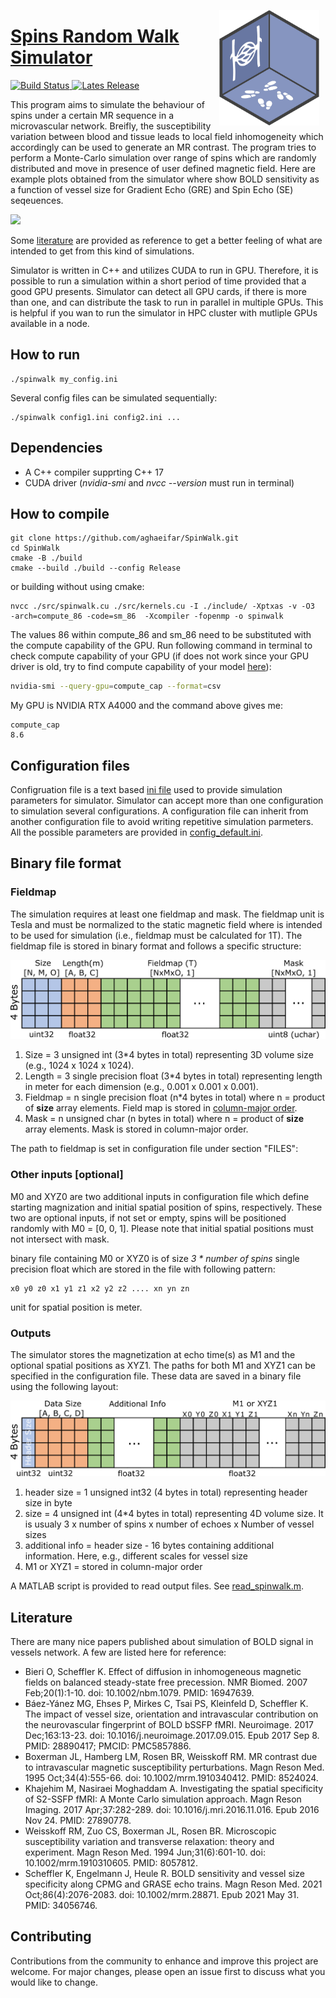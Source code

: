 <a href={[https://github.com/Ehyaei/Open-Academic-Graph](https://github.com/aghaeifar/SpinWalk/)}><img src="doc/img/logo.png" alt="SpinWalk Logo" align="right" width="160" style="padding: 0 10px; float: right;"/>

# Spins Random Walk Simulator
![Build Status](https://github.com/aghaeifar/SpinWalk/workflows/CMake/badge.svg)
[![Lates Release](https://img.shields.io/github/v/release/aghaeifar/SpinWalk)](https://github.com/aghaeifar/SpinWalk/releases)

This program aims to simulate the behaviour of spins under a certain MR sequence in a microvascular network. Breifly, the susceptibility variation between blood and tissue leads to local field inhomogeneity which accordingly can be used to generate an MR contrast. The program tries to perform a Monte-Carlo simulation over range of spins which are randomly distributed and move in presence of user defined magnetic field. Here are example plots obtained from the simulator where show BOLD sensitivity as a function of vessel size for Gradient Echo (GRE) and Spin Echo (SE) seqeuences.

![](./doc/img/gre_se.jpggit )

Some [literature](#Literature) are provided as reference to get a better feeling of what are intended to get from this kind of simulations.

Simulator is written in C++ and utilizes CUDA to run in GPU. Therefore, it is possible to run a simulation within a short period of time provided that a good GPU presents. Simulator can detect all GPU cards, if there is more than one, and can distribute the task to run in parallel in multiple GPUs. This is helpful if you wan to run the simulator in HPC cluster with mutliple GPUs available in a node.

## How to run
```
./spinwalk my_config.ini 
```
Several config files can be simulated sequentially:
```
./spinwalk config1.ini config2.ini ...
```

## Dependencies
- A C++ compiler supprting C++ 17
- CUDA driver (*nvidia-smi* and *nvcc --version* must run in terminal)
## How to compile

```
git clone https://github.com/aghaeifar/SpinWalk.git
cd SpinWalk
cmake -B ./build
cmake --build ./build --config Release
```
or building without using cmake:
```
nvcc ./src/spinwalk.cu ./src/kernels.cu -I ./include/ -Xptxas -v -O3  -arch=compute_86 -code=sm_86  -Xcompiler -fopenmp -o spinwalk
```
The values 86 within compute_86 and sm_86 need to be substituted with the compute capability of the GPU. Run following command in terminal to check compute capability of your GPU  (if does not work since your GPU driver is old, try to find compute capability of your model [here](https://developer.nvidia.com/cuda-gpus)):
```bash 
nvidia-smi --query-gpu=compute_cap --format=csv
```
My GPU is NVIDIA RTX A4000 and the command above gives me:
```
compute_cap
8.6
```

## Configuration files
Configruation file is a text based [ini file](https://en.wikipedia.org/wiki/INI_file) used to provide simulation parameters for simulator. Simulator can accept more than one configuration to simulation several configurations. A configuration file can inherit from another configuration file to avoid writing repetitive simulation parmeters. All the possible parameters are provided in [config_default.ini](./config/config_default.ini). 

## Binary file format
### Fieldmap
The simulation requires at least one fieldmap and mask. The fieldmap unit is Tesla and must be normalized to the static magnetic field where is intended to be used for simulation (i.e., fieldmap must be calculated for 1T). The fieldmap file is stored in binary format and follows a specific structure:

![](./doc/img/fieldmap_memory_layout.png)

1. Size = 3 unsigned int (3*4 bytes in total) representing 3D volume size (e.g., 1024 x 1024 x 1024).
2. Length = 3 single precision float (3*4 bytes in total) representing length in meter for each dimension (e.g., 0.001 x 0.001 x 0.001).
3. Fieldmap = n single precision float (n*4 bytes in total) where n = product of **size** array elements. Field map is stored in [column-major order](https://en.wikipedia.org/wiki/Row-_and_column-major_order).
4. Mask =  n unsigned char (n bytes in total) where n = product of **size** array elements. Mask is stored in column-major order.

The path to fieldmap is set in configuration file under section "FILES":


### Other inputs [optional]
M0 and XYZ0 are two additional inputs in configuration file which define starting magnization and initial spatial position of spins, respectively. These two are optional inputs, if not set or empty, spins will be positioned randomly with M0 = [0, 0, 1]. Please note that initial spatial positions must not intersect with mask. 

binary file containing M0 or XYZ0 is of size *3 * number of spins* single precision float which are stored in the file with following pattern:
```
x0 y0 z0 x1 y1 z1 x2 y2 z2 .... xn yn zn
```
unit for spatial position is meter.

### Outputs
The simulator stores the magnetization at echo time(s) as M1 and the optional spatial positions as XYZ1. The paths for both M1 and XYZ1 can be specified in the configuration file. These data are saved in a binary file using the following layout:

![](./doc/img/M1XYZ1_memory_layout.png)

1. header size = 1 unsigned int32 (4 bytes in total) representing header size in byte
2. size = 4 unsigned int (4*4 bytes in total) representing 4D volume size. It is usualy 3 x number of spins x number of echoes x Number of vessel sizes
3. additional info = header size - 16 bytes containing additional information. Here, e.g., different scales for vessel size
4. M1 or XYZ1 = stored in column-major order

A MATLAB script is provided to read output files. See [read_spinwalk.m](./matlab/read_spinwalk.m).

## Literature
There are many nice papers published about simulation of BOLD signal in vessels network. A few are listed here for reference:

- Bieri O, Scheffler K. Effect of diffusion in inhomogeneous magnetic fields on balanced steady-state free precession. NMR Biomed. 2007 Feb;20(1):1-10. doi: 10.1002/nbm.1079. PMID: 16947639.
- Báez-Yánez MG, Ehses P, Mirkes C, Tsai PS, Kleinfeld D, Scheffler K. The impact of vessel size, orientation and intravascular contribution on the neurovascular fingerprint of BOLD bSSFP fMRI. Neuroimage. 2017 Dec;163:13-23. doi: 10.1016/j.neuroimage.2017.09.015. Epub 2017 Sep 8. PMID: 28890417; PMCID: PMC5857886.
- Boxerman JL, Hamberg LM, Rosen BR, Weisskoff RM. MR contrast due to intravascular magnetic susceptibility perturbations. Magn Reson Med. 1995 Oct;34(4):555-66. doi: 10.1002/mrm.1910340412. PMID: 8524024.
- Khajehim M, Nasiraei Moghaddam A. Investigating the spatial specificity of S2-SSFP fMRI: A Monte Carlo simulation approach. Magn Reson Imaging. 2017 Apr;37:282-289. doi: 10.1016/j.mri.2016.11.016. Epub 2016 Nov 24. PMID: 27890778.
- Weisskoff RM, Zuo CS, Boxerman JL, Rosen BR. Microscopic susceptibility variation and transverse relaxation: theory and experiment. Magn Reson Med. 1994 Jun;31(6):601-10. doi: 10.1002/mrm.1910310605. PMID: 8057812.
- Scheffler K, Engelmann J, Heule R. BOLD sensitivity and vessel size specificity along CPMG and GRASE echo trains. Magn Reson Med. 2021 Oct;86(4):2076-2083. doi: 10.1002/mrm.28871. Epub 2021 May 31. PMID: 34056746.


## Contributing

Contributions from the community to enhance and improve this project are welcome. For major changes, please open an issue first to discuss what you would like to change.